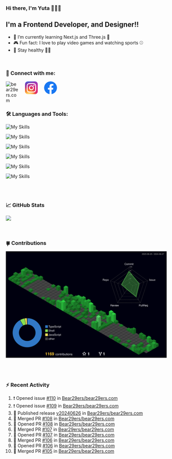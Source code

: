 ### Hi there, I'm Yuta 🤟🏻🐻

## I'm a Frontend Developer, and Designer!!

- 🌱 I’m currently learning Next.js and Three.js 🤣
- 🎮 Fun fact: I love to play video games and watching sports ⚾️
- 🏃 Stay healthy 🏋🏻

<br />

### :wave: Connect with me:

[<img align="left" alt="bear29ers.com" width="40px" src="https://user-images.githubusercontent.com/39920490/156489586-f125813b-e344-46d6-9306-f5786684b976.jpg" style="margin-right: 20px;" />](https://bear29ers.com)
[<img align="left" alt="Yuta Okuma | Instagram" width="40px" src="https://github.com/github/explore/blob/main/topics/instagram/instagram.png?raw=true" style="margin-right: 20px;" />](https://www.instagram.com/bear29ers/)
[<img align="left" alt="Yuta Okuma | Facebook" width="40px" src="https://github.com/github/explore/blob/main/topics/facebook/facebook.png?raw=true" style="margin-right: 20px;" />](https://www.facebook.com/bear29ers/)

<!-- [<img align="left" alt="Yuta Okuma | Wantedly" width="40px" src="https://user-images.githubusercontent.com/39920490/156489528-fdc520d6-10f1-43b6-8bf8-fadf8dcf1a90.jpg" style="margin-right: 20px;" />](https://www.wantedly.com/id/yuta_okuma_b) -->

<br />
<br />
<br />
<br />

### :hammer_and_wrench: Languages and Tools:

![My Skills](https://skillicons.dev/icons?i=html,css,sass,bootstrap,tailwind,js,ts,jquery,threejs,react)

![My Skills](https://skillicons.dev/icons?i=styledcomponents,emotion,materialui,nextjs,vercel,vue,nuxt,pinia,nodejs,express)

![My Skills](https://skillicons.dev/icons?i=webpack,vite,jest,vitest,babel,regex,npm,pnpm,php,laravel)

![My Skills](https://skillicons.dev/icons?i=mysql,sqlite,docker,git,github,githubactions,aws,firebase,vim,neovim)

![My Skills](https://skillicons.dev/icons?i=linux,bash,lua,markdown,svg,webstorm,vscode,atom,figma,xd)

![My Skills](https://skillicons.dev/icons?i=ps,ai,pr,ae,postman,sentry,codepen,stackoverflow,discord,apple)

<br />
<br />

### :chart_with_upwards_trend: GitHub Stats

<div style="display: flex;">
    <a href="https://github.com/Bear29ers">
        <img height="220px;" src="https://github-readme-stats-bear29ers.vercel.app/api?username=Bear29ers&show_icons=true&theme=bear">
    </a>
</div>

<br />
<br />

### :four_leaf_clover: Contributions

![](./profile-3d-contrib/profile-night-green.svg)

<br />
<br />

### :zap: Recent Activity

<!--START_SECTION:activity-->

1. ❗ Opened issue [#110](https://github.com/Bear29ers/bear29ers.com/issues/110) in [Bear29ers/bear29ers.com](https://github.com/Bear29ers/bear29ers.com)
2. ❗ Opened issue [#109](https://github.com/Bear29ers/bear29ers.com/issues/109) in [Bear29ers/bear29ers.com](https://github.com/Bear29ers/bear29ers.com)
3. 🚀 Published release [v20240626](https://github.com/Bear29ers/bear29ers.com/releases/tag/v20240626) in [Bear29ers/bear29ers.com](https://github.com/Bear29ers/bear29ers.com)
4. 🎉 Merged PR [#108](https://github.com/Bear29ers/bear29ers.com/pull/108) in [Bear29ers/bear29ers.com](https://github.com/Bear29ers/bear29ers.com)
5. 💪 Opened PR [#108](https://github.com/Bear29ers/bear29ers.com/pull/108) in [Bear29ers/bear29ers.com](https://github.com/Bear29ers/bear29ers.com)
6. 🎉 Merged PR [#107](https://github.com/Bear29ers/bear29ers.com/pull/107) in [Bear29ers/bear29ers.com](https://github.com/Bear29ers/bear29ers.com)
7. 💪 Opened PR [#107](https://github.com/Bear29ers/bear29ers.com/pull/107) in [Bear29ers/bear29ers.com](https://github.com/Bear29ers/bear29ers.com)
8. 🎉 Merged PR [#106](https://github.com/Bear29ers/bear29ers.com/pull/106) in [Bear29ers/bear29ers.com](https://github.com/Bear29ers/bear29ers.com)
9. 💪 Opened PR [#106](https://github.com/Bear29ers/bear29ers.com/pull/106) in [Bear29ers/bear29ers.com](https://github.com/Bear29ers/bear29ers.com)
10. 🎉 Merged PR [#105](https://github.com/Bear29ers/bear29ers.com/pull/105) in [Bear29ers/bear29ers.com](https://github.com/Bear29ers/bear29ers.com)

<!--END_SECTION:activity-->
